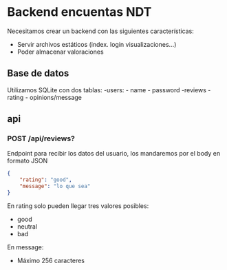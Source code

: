 # Backend encuentas NDT

Necesitamos crear un backend con las siguientes características:
- Servir archivos estáticos (index. login visualizaciones...)
- Poder almacenar valoraciones

## Base de datos

Utilizamos SQLite con dos tablas:
    -users:
        - name
        - password
    -reviews
        - rating
        - opinions/message

## api

### POST /api/reviews?

Endpoint para recibir los datos del usuario, los mandaremos por el body en formato JSON

```json
{
    "rating": "good",
    "message": "lo que sea"
}
```
En rating solo pueden llegar tres valores posibles:

- good
- neutral
- bad

En message:

- Máximo 256 caracteres

